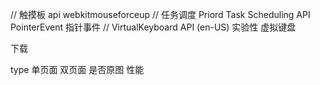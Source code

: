 // 触摸板 api webkitmouseforceup
// 任务调度 Priord Task Scheduling API 
PointerEvent  指针事件
// VirtualKeyboard API (en-US) 实验性 虚拟键盘


下载

type 
单页面 双页面
是否原图
性能
<!-- https://www.didamh.com/chapter/755-1-2.html -->
